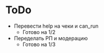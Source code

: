 # ToDo

* Перевести help на чеки и can_run
  * Готово на 1/2
* Переделать РП и модерацию
  * Готово на 1/3
